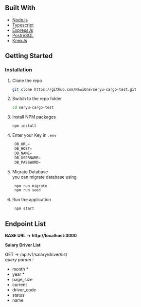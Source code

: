 ## Built With
* [Node.js][Nodejs-url]
* [Typescript][Typescript-url]
* [ExpressJs][Express-url]
* [PostreSQL][Postgresql-url]
* [KnexJs][Knex-url]


## Getting Started


### Installation


1. Clone the repo
   ```sh
   git clone https://github.com/NawiOne/seryu-cargo-test.git
   ```
2. Switch to the repo folder
   ```sh
   cd seryu-cargo-test
   ```
3. Install NPM packages
   ```sh
   npm install
   ```
4. Enter your Key in `.env`
   ```js
    DB_URL=
    DB_HOST=
    DB_NAME=
    DB_USERNAME=
    DB_PASSWORD=
   ```
5. Migrate Database<br>
   you can migrate database using 
   ```sh
    npm run migrate
    npm run seed
    ```

5. Run the application<br>
   ```sh
    npm start
    ```

## Endpoint List
**BASE URL -> http://localhost:3000**

**Salary Driver List**

 GET -> /api/v1/salary/driver/list<br>
 *query param :*
   * month *
   * year *
   * page_size 
   * current
   * driver_code
   * status
   * name


[Nodejs-url]:https://nodejs.org/en
[Express-url]: https://expressjs.com/
[Typescript-url]: https://www.typescriptlang.org/
[Postgresql-url]: https://www.postgresql.org/
[Knex-url]: https://knexjs.org/
 
